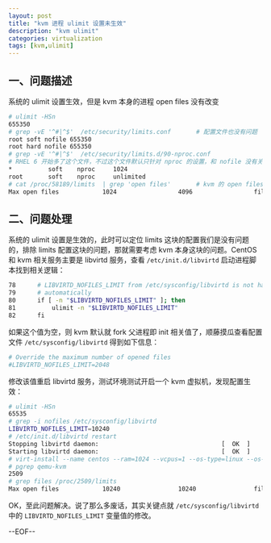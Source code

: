```yaml
---
layout: post
title: "kvm 进程 ulimit 设置未生效"
description: "kvm ulimit"
categories: virtualization
tags: [kvm,ulimit]
---
```


## 一、问题描述

系统的 ulimit 设置生效，但是 kvm 本身的进程 open files 没有改变

``` bash
# ulimit -HSn
655350
# grep -vE '^#|^$'  /etc/security/limits.conf       # 配置文件也没有问题
root soft nofile 655350
root hard nofile 655350
# grep -vE '^#|^$'  /etc/security/limits.d/90-nproc.conf
# RHEL 6 开始多了这个文件，不过这个文件默认只针对 nproc 的设置，和 nofile 没有关系
*          soft    nproc     1024
root       soft    nproc     unlimited
# cat /proc/58189/limits  | grep 'open files'       # kvm 的 open files 值没有改变
Max open files            1024                 4096                 files
```


## 二、问题处理

系统的 ulimit 设置是生效的，此时可以定位 limits 这块的配置我们是没有问题的，排除 limits 配置这块的问题，那就需要考虑 kvm 本身这块的问题。CentOS 和 kvm 相关服务主要是 libvirtd 服务，查看 `/etc/init.d/libvirtd` 启动进程脚本找到相关逻辑：

``` bash
78      # LIBVIRTD_NOFILES_LIMIT from /etc/sysconfig/libvirtd is not handled
79      # automatically
80      if [ -n "$LIBVIRTD_NOFILES_LIMIT" ]; then
81          ulimit -n "$LIBVIRTD_NOFILES_LIMIT"
82      fi
```

如果这个值为空，则 kvm 默认就 fork 父进程即 init 相关值了，顺藤摸瓜查看配置文件 `/etc/sysconfig/libvirtd` 得到如下信息：

``` bash
# Override the maximum number of opened files
#LIBVIRTD_NOFILES_LIMIT=2048
```

修改该值重启 libvirtd 服务，测试环境测试开启一个 kvm 虚拟机，发现配置生效：

``` bash
# ulimit -HSn
65535
# grep -i nofiles /etc/sysconfig/libvirtd
LIBVIRTD_NOFILES_LIMIT=10240
# /etc/init.d/libvirtd restart
Stopping libvirtd daemon:                                  [  OK  ]
Starting libvirtd daemon:                                  [  OK  ]
# virt-install --name centos --ram=1024 --vcpus=1 --os-type=linux --os-variant=rhel6 --location /mnt/ --network bridge:br0 --disk path=/var/lib/libvirt/images/rhel6.img,size=10 --graphics vnc     # 安装 kvm 虚拟机测试
# pgrep qemu-kvm
2509
# grep files /proc/2509/limits                                              # 配置生效
Max open files            10240                10240                files
```

OK，至此问题解决。说了那么多废话，其实关键点就 `/etc/sysconfig/libvirtd` 中的 `LIBVIRTD_NOFILES_LIMIT` 变量值的修改。

--EOF--
